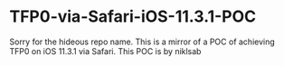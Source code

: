 # TFP0-via-Safari-iOS-11.3.1-POC
Sorry for the hideous repo name. This is a mirror of a POC of achieving TFP0 on iOS 11.3.1 via Safari. This POC is by niklsab
